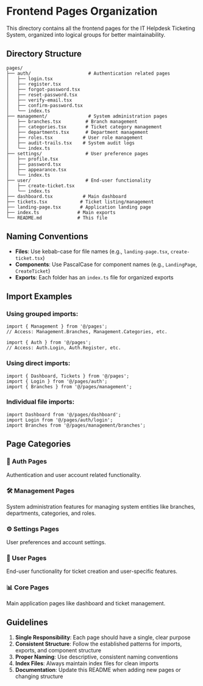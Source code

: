 # Frontend Pages Organization

This directory contains all the frontend pages for the IT Helpdesk Ticketing System, organized into logical groups for better maintainability.

## Directory Structure

```
pages/
├── auth/                     # Authentication related pages
│   ├── login.tsx
│   ├── register.tsx
│   ├── forgot-password.tsx
│   ├── reset-password.tsx
│   ├── verify-email.tsx
│   ├── confirm-password.tsx
│   └── index.ts
├── management/               # System administration pages
│   ├── branches.tsx         # Branch management
│   ├── categories.tsx       # Ticket category management
│   ├── departments.tsx      # Department management
│   ├── roles.tsx           # User role management
│   ├── audit-trails.tsx    # System audit logs
│   └── index.ts
├── settings/                # User preference pages
│   ├── profile.tsx
│   ├── password.tsx
│   ├── appearance.tsx
│   └── index.ts
├── user/                    # End-user functionality
│   ├── create-ticket.tsx
│   └── index.ts
├── dashboard.tsx           # Main dashboard
├── tickets.tsx            # Ticket listing/management
├── landing-page.tsx       # Application landing page
├── index.ts              # Main exports
└── README.md             # This file
```

## Naming Conventions

- **Files**: Use kebab-case for file names (e.g., `landing-page.tsx`, `create-ticket.tsx`)
- **Components**: Use PascalCase for component names (e.g., `LandingPage`, `CreateTicket`)
- **Exports**: Each folder has an `index.ts` file for organized exports

## Import Examples

### Using grouped imports:
```tsx
import { Management } from '@/pages';
// Access: Management.Branches, Management.Categories, etc.

import { Auth } from '@/pages';
// Access: Auth.Login, Auth.Register, etc.
```

### Using direct imports:
```tsx
import { Dashboard, Tickets } from '@/pages';
import { Login } from '@/pages/auth';
import { Branches } from '@/pages/management';
```

### Individual file imports:
```tsx
import Dashboard from '@/pages/dashboard';
import Login from '@/pages/auth/login';
import Branches from '@/pages/management/branches';
```

## Page Categories

### 🔐 Auth Pages
Authentication and user account related functionality.

### 🛠️ Management Pages  
System administration features for managing system entities like branches, departments, categories, and roles.

### ⚙️ Settings Pages
User preferences and account settings.

### 👤 User Pages
End-user functionality for ticket creation and user-specific features.

### 📊 Core Pages
Main application pages like dashboard and ticket management.

## Guidelines

1. **Single Responsibility**: Each page should have a single, clear purpose
2. **Consistent Structure**: Follow the established patterns for imports, exports, and component structure
3. **Proper Naming**: Use descriptive, consistent naming conventions
4. **Index Files**: Always maintain index files for clean imports
5. **Documentation**: Update this README when adding new pages or changing structure